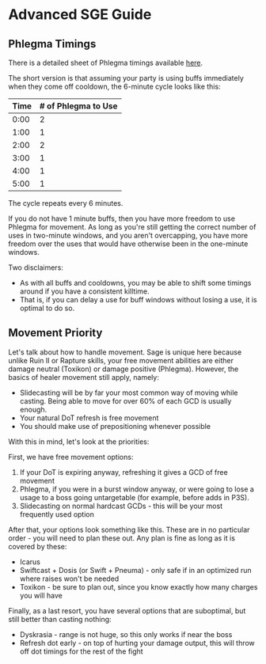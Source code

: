 # Advanced SGE Guide

## Phlegma Timings

There is a detailed sheet of Phlegma timings available
[here](https://docs.google.com/spreadsheets/d/1q3ZU_fY2fUYxpp-hfOUaxgIuUUs9HcYKXHxyR9BgkPM/edit#gid=0).

The short version is that assuming your party is using buffs immediately when they come off cooldown, the 6-minute cycle
looks like this:

| Time | # of Phlegma to Use |
|------|---------------------|
| 0:00 | 2                   |
| 1:00 | 1                   |
| 2:00 | 2                   |
| 3:00 | 1                   |
| 4:00 | 1                   |
| 5:00 | 1                   |

The cycle repeats every 6 minutes.

If you do not have 1 minute buffs, then you have more freedom to use Phlegma for movement. As long as you're still
getting the correct number of uses in two-minute windows, and you aren't overcapping, you have more freedom over the
uses that would have otherwise been in the one-minute windows.

Two disclaimers:

- As with all buffs and cooldowns, you may be able to shift some timings around if you have a consistent killtime.
- That is, if you can delay a use for buff windows without losing a use, it is optimal to do so.

## Movement Priority

Let's talk about how to handle movement. Sage is unique here because unlike Ruin II or Rapture skills, your free
movement abilities are either damage neutral (Toxikon) or damage positive (Phlegma). However, the basics of healer
movement still apply, namely:

- Slidecasting will be by far your most common way of moving while casting. Being able to move for over 60% of each GCD
  is usually enough.
- Your natural DoT refresh is free movement
- You should make use of prepositioning whenever possible

With this in mind, let's look at the priorities:

First, we have free movement options:

1. If your DoT is expiring anyway, refreshing it gives a GCD of free movement
2. Phlegma, if you were in a burst window anyway, or were going to lose a usage to a boss going untargetable (for
   example, before adds in P3S).
4. Slidecasting on normal hardcast GCDs - this will be your most frequently used option

After that, your options look something like this. These are in no particular order - you will need to plan these out.
Any plan is fine as long as it is covered by these:

- Icarus
- Swiftcast + Dosis (or Swift + Pneuma) - only safe if in an optimized run where raises won't be needed
- Toxikon - be sure to plan out, since you know exactly how many charges you will have

Finally, as a last resort, you have several options that are suboptimal, but still better than casting nothing:

- Dyskrasia - range is not huge, so this only works if near the boss
- Refresh dot early - on top of hurting your damage output, this will throw off dot timings for the rest of the fight
